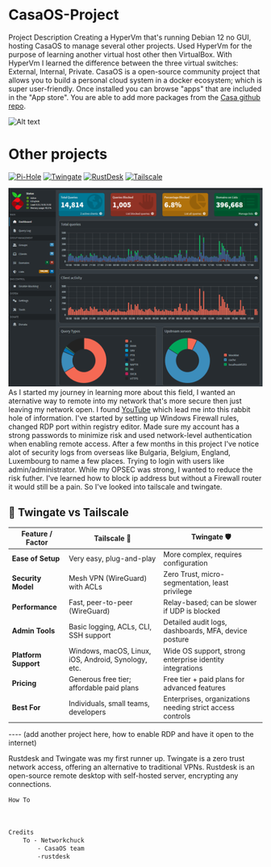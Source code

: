 # CasaOS-Project

  Project Description
        Creating a HyperVm that's running Debian 12 no GUI, hosting CasaOS to manage several other projects. Used HyperVm for the purpose of learning another virtual host other then VirtualBox. With HyperVm I learned the difference between the three virtual switches: External, Internal, Private. CasaOS is a open-source community project that allows you to build a personal cloud system in a docker ecosystem; which is super user-friendly. Once installed you can browse "apps" that are included in the "App store". You are able to add more packages from the [Casa github repo](https://awesome.casaos.io/content/3rd-party-app-stores/list.html#_2-casaos-appstore-play). 

![Alt text](images/casaos.png)


#      Other projects 
  [![Pi-Hole](https://img.shields.io/badge/pihole-%2396060C.svg?style=for-the-badge&logo=pi-hole&logoColor=white/)](https://pi-hole.net/)
 [![Twingate](https://img.shields.io/badge/Twingate-FFFFFF?style=for-the-badge&logo=susetwingate&logoColor=000000)](https://www.twingate.com)
[![RustDesk](https://img.shields.io/badge/RustDesk-1296DB?style=for-the-badge&logo=rustdesk)](https://rustdesk.com)
[![Tailscale](https://img.shields.io/badge/Tailscale-000000?style=for-the-badge&logo=tailscale)](https://tailscale.com)

![Alt text](images/pihole-unbound.png)
 As I started my journey in learning more about this field, I wanted an aternative way to remote into my network that's more secure then just leaving my network open. I found [YouTube](https://youtu.be/sax55mrOX54?si=Sw2JB6fEf78CMCiX) which lead me into this rabbit hole of information. I've started by setting up Windows Firewall rules, changed RDP port within registry editor. Made sure my account has a strong passwords to minimize risk and used network-level authentication when enabling remote access. After a few months in this project I've notice alot of security logs from overseas like Bulgaria, Belgium, England, Luxembourg to name a few places. Trying to login with users like admin/administrator. While my OPSEC was strong, I wanted to reduce the risk futher. I've learned how to block ip address but without a Firewall router it would still be a pain. So I've looked into tailscale and twingate. 

## 🔐 Twingate vs Tailscale

| Feature / Factor        | **Tailscale** 🚀 | **Twingate** 🛡️ |
|-------------------------|------------------|-----------------|
| **Ease of Setup**       | Very easy, plug-and-play | More complex, requires configuration |
| **Security Model**      | Mesh VPN (WireGuard) with ACLs | Zero Trust, micro-segmentation, least privilege |
| **Performance**         | Fast, peer-to-peer (WireGuard) | Relay-based; can be slower if UDP is blocked |
| **Admin Tools**         | Basic logging, ACLs, CLI, SSH support | Detailed audit logs, dashboards, MFA, device posture |
| **Platform Support**    | Windows, macOS, Linux, iOS, Android, Synology, etc. | Wide OS support, strong enterprise identity integrations |
| **Pricing**             | Generous free tier; affordable paid plans | Free tier + paid plans for advanced features |
| **Best For**            | Individuals, small teams, developers | Enterprises, organizations needing strict access controls |

 
 ---- (add another project here, how to enable RDP and have it open to the internet)

Rustdesk and Twingate was my first runner up. Twingate is a zero trust network access, offering an alternative to traditional VPNs. Rustdesk is an open-source remote desktop with self-hosted server, encrypting any connections.


    How To
            


    Credits
        To - Networkchuck
            - CasaOS team
            -rustdesk
